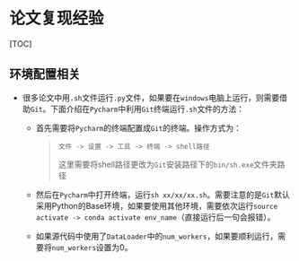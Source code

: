 # 论文复现经验

[TOC]

## 环境配置相关

- 很多论文中用`.sh`文件运行`.py`文件，如果要在`windows`电脑上运行，则需要借助`Git`。下面介绍在`Pycharm`中利用`Git`终端运行`.sh`文件的方法：

  - 首先需要将`Pycharm`的终端配置成`Git`的终端。操作方式为：

    > `文件 -> 设置 -> 工具 -> 终端 -> shell路径`
    >
    > 这里需要将shell路径更改为`Git`安装路径下的`bin/sh.exe`文件夹路径

  - 然后在`Pycharm`中打开终端，运行`sh xx/xx/xx.sh`。需要注意的是`Git`默认采用Python的Base环境，如果要使用其他环境，需要依次运行`source activate -> conda activate env_name`（直接运行后一句会报错）。
  - 如果源代码中使用了`DataLoader`中的`num_workers`，如果要顺利运行，需要将`num_workers`设置为0。